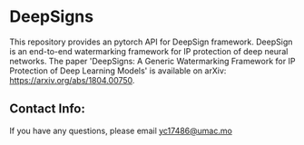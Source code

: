 # DeepSigns

This repository provides an pytorch API for DeepSign framework. DeepSign is an end-to-end watermarking framework for IP protection of deep neural networks. The paper 'DeepSigns: A Generic Watermarking Framework for IP Protection of Deep Learning Models' is available on arXiv: https://arxiv.org/abs/1804.00750.

## Contact Info:
If you have any questions, please email yc17486@umac.mo